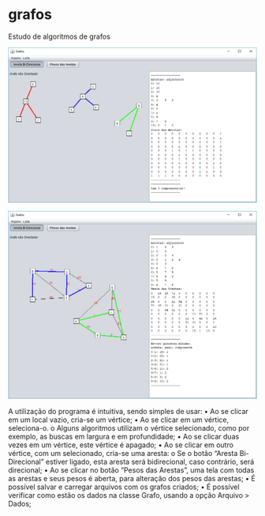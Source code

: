 # grafos
Estudo de algoritmos de grafos



![alt text](https://github.com/mreis76/grafos/blob/master/grafo1.png?raw=true)

![alt text](https://github.com/mreis76/grafos/blob/master/grafo2.png?raw=true)


A utilização do programa é intuitiva, sendo simples de usar:
•	Ao se clicar em um local vazio, cria-se um vértice;
•	Ao se clicar em um vértice, seleciona-o.
  o	Alguns algoritmos utilizam o vértice selecionado, como por exemplo, as buscas em largura e em profundidade;
•	Ao se clicar duas vezes em um vértice, este vértice é apagado;
•	Ao se clicar em outro vértice, com um selecionado, cria-se uma aresta:
  o	Se o botão “Aresta Bi-Direcional” estiver ligado, esta aresta será bidirecional, caso contrário, será direcional;
•	Ao se clicar no botão “Pesos das Arestas”, uma tela com todas as arestas e seus pesos é aberta, para alteração dos pesos das arestas;
•	É possível salvar e carregar arquivos com os grafos criados;
•	É possível verificar como estão os dados na classe Grafo, usando a opção Arquivo > Dados;
